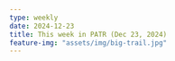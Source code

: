 ```yaml
---
type: weekly
date: 2024-12-23
title: This week in PATR (Dec 23, 2024)
feature-img: "assets/img/big-trail.jpg"
---
```



